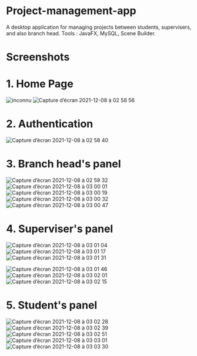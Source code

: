# Project-management-app
A desktop application for managing projects between students, supervisers, and also branch head.
Tools : JavaFX, MySQL, Scene Builder. 

# Screenshots
# 1. Home Page 
![inconnu](https://user-images.githubusercontent.com/66096541/145134673-88e4970d-670e-429f-b71b-d74239458099.png)
![Capture d’écran 2021-12-08 à 02 58 56](https://user-images.githubusercontent.com/66096541/145135398-b3623690-c62d-4228-b0f7-4388065752e8.png)

# 2. Authentication
![Capture d’écran 2021-12-08 à 02 58 40](https://user-images.githubusercontent.com/66096541/145135404-3b80dc8d-b2cd-4ec4-80e3-6b5587857065.png)

# 3. Branch head's panel
![Capture d’écran 2021-12-08 à 02 59 32](https://user-images.githubusercontent.com/66096541/145135421-ee380d93-7758-4ec3-9695-a1fc82b42d9c.png)
![Capture d’écran 2021-12-08 à 03 00 01](https://user-images.githubusercontent.com/66096541/145135460-4cb6f14f-e7ce-4de8-8e72-57840c879fa9.png)
![Capture d’écran 2021-12-08 à 03 00 19](https://user-images.githubusercontent.com/66096541/145135467-5ceaf730-0dad-4b1a-9fb7-1ab2698ca22c.png)
![Capture d’écran 2021-12-08 à 03 00 32](https://user-images.githubusercontent.com/66096541/145135475-2835cb7d-e8e3-4f9d-82ab-b67c069db382.png)
![Capture d’écran 2021-12-08 à 03 00 47](https://user-images.githubusercontent.com/66096541/145135484-de003c67-1fd3-4743-93d3-06df224109c0.png)

# 4. Superviser's panel

![Capture d’écran 2021-12-08 à 03 01 04](https://user-images.githubusercontent.com/66096541/145135495-72e2739b-85ae-424b-98cf-39d04e5d8826.png)
![Capture d’écran 2021-12-08 à 03 01 17](https://user-images.githubusercontent.com/66096541/145135502-b46e5170-a6f6-472e-8350-e2c273d0b82a.png)
![Capture d’écran 2021-12-08 à 03 01 31](https://user-images.githubusercontent.com/66096541/145135509-14e40293-d6b7-40a6-8244-735822eedacf.png)

![Capture d’écran 2021-12-08 à 03 01 46](https://user-images.githubusercontent.com/66096541/145135520-925d82aa-1d24-4504-8c2c-7aa911df24a5.png)
![Capture d’écran 2021-12-08 à 03 02 01](https://user-images.githubusercontent.com/66096541/145135526-9b23ace9-2b4e-4afb-b60d-55828c9da2b7.png)
![Capture d’écran 2021-12-08 à 03 02 15](https://user-images.githubusercontent.com/66096541/145135533-ac4c8126-a59b-4444-b0c3-73aeab60f109.png)

# 5. Student's panel

![Capture d’écran 2021-12-08 à 03 02 28](https://user-images.githubusercontent.com/66096541/145135543-913620af-e5f4-464b-88b6-3255ae444b62.png)
![Capture d’écran 2021-12-08 à 03 02 39](https://user-images.githubusercontent.com/66096541/145135558-c0b9b108-681f-4fcd-b854-b9949bad465d.png)
![Capture d’écran 2021-12-08 à 03 02 51](https://user-images.githubusercontent.com/66096541/145135560-bdb0cfde-2aaf-4616-9512-a1f228559503.png)
![Capture d’écran 2021-12-08 à 03 03 01](https://user-images.githubusercontent.com/66096541/145135567-6af22d8c-1b3a-4fb8-877a-aa0702317eac.png)
![Capture d’écran 2021-12-08 à 03 03 30](https://user-images.githubusercontent.com/66096541/145135573-c13b1f81-f7cc-4aed-a879-06f76724fa17.png)
